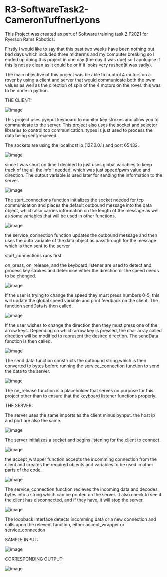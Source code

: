 # R3-SoftwareTask2-CameronTuffnerLyons

This Project was created as part of Software training task 2 F2021 for Ryerson Rams Robotics.

Firstly I would like to say that this past two weeks have been nothing but bad days which included three midterms and my computer breaking so I ended up doing this project in one day (the day it was due) so I apologise if this is not as clean as it could be or if it looks very rushed(it was sadly).

The main objective of this project was be able to control 4 motors on a rover by using a client and server that would communicate both the pwm values as well as the direction of spin of the 4 motors on the rover. this was to be done in python.

THE CLIENT:

![image](https://user-images.githubusercontent.com/83479899/138613224-30c21fcf-7a11-4f7d-895a-645398c97f09.png)

This project uses pynput keyboard to monitor key strokes and allow you to communicate to the server.
This project also uses the socket and selector libraries to control tcp communication.
types is just used to process the data being sent/recieved.

The sockets are using the localhost ip (127.0.0.1) and port 65432.

![image](https://user-images.githubusercontent.com/83479899/138613269-6354d3f7-41a7-4074-a865-abb8ac10d071.png)

since I was short on time I decided to just uses global variables to keep track of the all the info i needed, which was just speed/pwm value and direction. The output variable is used later for sending the information to the server.

![image](https://user-images.githubusercontent.com/83479899/138614906-7f86afe7-2091-4191-8659-5bd6034a53c0.png)

The start_connections function initializes the socket needed for tcp communication and places the default outbound message into the data object, which also carries information on the length of the message as well as some variables that will be used in other functions.

![image](https://user-images.githubusercontent.com/83479899/138615007-f6506f91-4b80-4a0e-b7fa-c5c4f0893532.png)

the service_connection function updates the outbound message and then uses the outb variable of the data object as passthrough for the message which is then sent to the server

start_connections runs first.

on_press, on_release, and the keyboard listener are used to detect and process key strokes and determine either the direction or the speed needs to be chenged.

![image](https://user-images.githubusercontent.com/83479899/138615172-01c2c88c-17cb-4afb-9e59-f30c2e7488b6.png)

If the user is trying to change the speed they must press numbers 0-5, this will update the global speed variable and print feedback on the client. 
The function sendData is then called.

![image](https://user-images.githubusercontent.com/83479899/138615227-9dbb3267-423e-419e-ae8f-794fd1de1d56.png)

If the user wishes to change the direction then they must press one of the arrow keys. Depending on which arrow key is pressed, the char array called direction will be modified to represent the desired direction. The sendData function is then called.

![image](https://user-images.githubusercontent.com/83479899/138615379-6be08e7f-094f-4e86-96ab-8dfcfb6a7c2d.png)

The send data function constructs the outbound string which is then converted to bytes before running the service_connection function to send the data to the server.

![image](https://user-images.githubusercontent.com/83479899/138615458-782778bd-deeb-4aa0-99e1-662eba1b328a.png)

The on_release function is a placeholder that serves no purpose for this project other than to ensure that the keyboard listener functions properly.

THE SERVER:

The server uses the same imports as the client minus pynput.
the host ip and port are also the same.

![image](https://user-images.githubusercontent.com/83479899/138615529-a038d447-39e7-4698-ae16-a35f661aa349.png)

The server initializes a socket and begins listening for the client to connect.

![image](https://user-images.githubusercontent.com/83479899/138615552-aa06b13d-5ae3-46b1-bf20-906c2cf32090.png)

the accept_wrapper function accepts the incomming connection from the client and creates the required objects and variables to be used in other parts of the code.

![image](https://user-images.githubusercontent.com/83479899/138615591-bb18f2fc-9d04-4f28-864b-fc3dac8edfd2.png)

The service_connection function recieves the incoming data and decodes bytes into a string which can be printed on the server. It also check to see if the client has disconnected, and if they have, it will stop the server.

![image](https://user-images.githubusercontent.com/83479899/138615755-d5b03b5d-5af3-4de5-ac99-1d59e7115424.png)

The loopback interface detects incomming data or a new connection and calls upon the relevent function, either accept_wrapper or service_connection

SAMPLE INPUT:

![image](https://user-images.githubusercontent.com/83479899/138616180-2c6aa5e6-b1b8-44d4-b7b5-cd9e3c7df141.png)


CORRESPONDING OUTPUT:

![image](https://user-images.githubusercontent.com/83479899/138616195-6a7caa39-4c0e-4ad2-a381-7d5562739d66.png)

